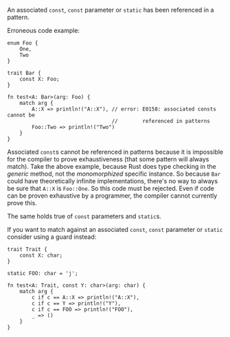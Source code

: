 An associated `const`, `const` parameter or `static` has been referenced
in a pattern.

Erroneous code example:

```compile_fail,E0158
enum Foo {
    One,
    Two
}

trait Bar {
    const X: Foo;
}

fn test<A: Bar>(arg: Foo) {
    match arg {
        A::X => println!("A::X"), // error: E0158: associated consts cannot be
                                  //        referenced in patterns
        Foo::Two => println!("Two")
    }
}
```

Associated `const`s cannot be referenced in patterns because it is impossible
for the compiler to prove exhaustiveness (that some pattern will always match).
Take the above example, because Rust does type checking in the *generic*
method, not the *monomorphized* specific instance. So because `Bar` could have
theoretically infinite implementations, there's no way to always be sure that
`A::X` is `Foo::One`. So this code must be rejected. Even if code can be
proven exhaustive by a programmer, the compiler cannot currently prove this.

The same holds true of `const` parameters and `static`s.

If you want to match against an associated `const`, `const` parameter or
`static` consider using a guard instead:

```
trait Trait {
    const X: char;
}

static FOO: char = 'j';

fn test<A: Trait, const Y: char>(arg: char) {
    match arg {
        c if c == A::X => println!("A::X"),
        c if c == Y => println!("Y"),
        c if c == FOO => println!("FOO"),
        _ => ()
    }
}
```
